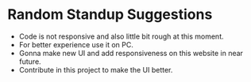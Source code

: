 # **Random Standup Suggestions**
- Code is not responsive and also little bit rough at this moment. 
- For better experience use it on PC.
- Gonna make new UI and add responsiveness on this website in near future.
- Contribute in this project to make the UI better.